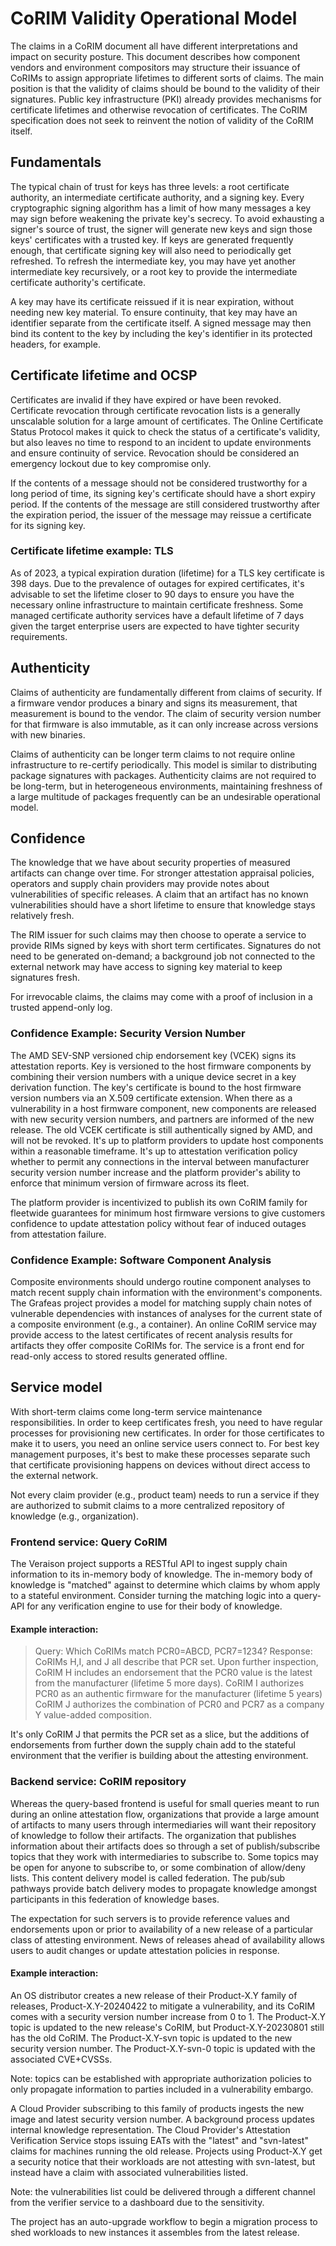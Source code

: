 # CoRIM Validity Operational Model

The claims in a CoRIM document all have different interpretations and impact on security posture.
This document describes how component vendors and environment compositors may structure their issuance of CoRIMs to assign appropriate lifetimes to different sorts of claims.
The main position is that the validity of claims should be bound to the validity of their signatures.
Public key infrastructure (PKI) already provides mechanisms for certificate lifetimes and otherwise revocation of certificates.
The CoRIM specification does not seek to reinvent the notion of validity of the CoRIM itself.

## Fundamentals

The typical chain of trust for keys has three levels: a root certificate authority, an intermediate certificate authority, and a signing key.
Every cryptographic signing algorithm has a limit of how many messages a key may sign before weakening the private key's secrecy.
To avoid exhausting a signer's source of trust, the signer will generate new keys and sign those keys' certificates with a trusted key.
If keys are generated frequently enough, that certificate signing key will also need to periodically get refreshed.
To refresh the intermediate key, you may have yet another intermediate key recursively, or a root key to provide the intermediate certificate authority's certificate.

A key may have its certificate reissued if it is near expiration, without needing new key material.
To ensure continuity, that key may have an identifier separate from the certificate itself.
A signed message may then bind its content to the key by including the key's identifier in its protected headers, for example.

## Certificate lifetime and OCSP

Certificates are invalid if they have expired or have been revoked.
Certificate revocation through certificate revocation lists is a generally unscalable solution for a large amount of certificates.
The Online Certificate Status Protocol makes it quick to check the status of a certificate's validity, but also leaves no time to respond to an incident to update environments and ensure continuity of service.
Revocation should be considered an emergency lockout due to key compromise only.

If the contents of a message should not be considered trustworthy for a long period of time, its signing key's certificate should have a short expiry period.
If the contents of the message are still considered trustworthy after the expiration period, the issuer of the message may reissue a certificate for its signing key.

### Certificate lifetime example: TLS

As of 2023, a typical expiration duration (lifetime) for a TLS key certificate is 398 days.
Due to the prevalence of outages for expired certificates, it's advisable to set the lifetime closer to 90 days to ensure you have the necessary online infrastructure to maintain certificate freshness.
Some managed certificate authority services have a default lifetime of 7 days given the target enterprise users are expected to have tighter security requirements.

## Authenticity

Claims of authenticity are fundamentally different from claims of security.
If a firmware vendor produces a binary and signs its measurement, that measurement is bound to the vendor.
The claim of security version number for that firmware is also immutable, as it can only increase across versions with new binaries.

Claims of authenticity can be longer term claims to not require online infrastructure to re-certify periodically.
This model is similar to distributing package signatures with packages.
Authenticity claims are not required to be long-term, but in heterogeneous environments, maintaining freshness of a large multitude of packages frequently can be an undesirable operational model.

## Confidence

The knowledge that we have about security properties of measured artifacts can change over time.
For stronger attestation appraisal policies, operators and supply chain providers may provide notes about vulnerabilities of specific releases.
A claim that an artifact has no known vulnerabilities should have a short lifetime to ensure that knowledge stays relatively fresh.

The RIM issuer for such claims may then choose to operate a service to provide RIMs signed by keys with short term certificates.
Signatures do not need to be generated on-demand; a background job not connected to the external network may have access to signing key material to keep signatures fresh.

For irrevocable claims, the claims may come with a proof of inclusion in a trusted append-only log.

### Confidence Example: Security Version Number

The AMD SEV-SNP versioned chip endorsement key (VCEK) signs its attestation reports.
Key is versioned to the host firmware components by combining their version numbers with a unique device secret in a key derivation function.
The key's certificate is bound to the host firmware version numbers via an X.509 certificate extension.
When there as a vulnerability in a host firmware component, new components are released with new security version numbers, and partners are informed of the new release.
The old VCEK certificate is still authentically signed by AMD, and will not be revoked.
It's up to platform providers to update host components within a reasonable timeframe.
It's up to attestation verification policy whether to permit any connections in the interval between manufacturer security version number increase and the platform provider's ability to enforce that minimum version of firmware across its fleet.

The platform provider is incentivized to publish its own CoRIM family for fleetwide guarantees for minimum host firmware versions to give customers confidence to update attestation policy without fear of induced outages from attestation failure.

### Confidence Example: Software Component Analysis

Composite environments should undergo routine component analyses to match recent supply chain information with the environment's components.
The Grafeas project provides a model for matching supply chain notes of vulnerable dependencies with instances of analyses for the current state of a composite environment (e.g., a container).
An online CoRIM service may provide access to the latest certificates of recent analysis results for artifacts they offer composite CoRIMs for.
The service is a front end for read-only access to stored results generated offline.

## Service model

With short-term claims come long-term service maintenance responsibilities.
In order to keep certificates fresh, you need to have regular processes for provisioning new certificates.
In order for those certificates to make it to users, you need an online service users connect to.
For best key management purposes, it's best to make these processes separate such that certificate provisioning happens on devices without direct access to the external network.

Not every claim provider (e.g., product team) needs to run a service if they are authorized to submit claims to a more centralized repository of knowledge (e.g., organization).

### Frontend service: Query CoRIM

The Veraison project supports a RESTful API to ingest supply chain information to its in-memory body of knowledge.
The in-memory body of knowledge is "matched" against to determine which claims by whom apply to a stateful environment.
Consider turning the matching logic into a query-API for any verification engine to use for their body of knowledge.

#### Example interaction:

> Query: Which CoRIMs match PCR0=ABCD, PCR7=1234?
> Response: CoRIMs H,I, and J all describe that PCR set.
>  Upon further inspection, CoRIM H includes an endorsement that the PCR0 value is the latest from the manufacturer (lifetime 5 more days).
>  CoRIM I authorizes PCR0 as an authentic firmware for the manufacturer (lifetime 5 years)
>  CoRIM J authorizes the combination of PCR0 and PCR7 as a company Y value-added composition.

It's only CoRIM J that permits the PCR set as a slice, but the additions of endorsements from further down the supply chain add to the stateful environment that the verifier is building about the attesting environment.

### Backend service: CoRIM repository

Whereas the query-based frontend is useful for small queries meant to run during an online attestation flow, organizations that provide a large amount of artifacts to many users through intermediaries will want their repository of knowledge to follow their artifacts.
The organization that publishes information about their artifacts does so through a set of publish/subscribe topics that they work with intermediaries to subscribe to.
Some topics may be open for anyone to subscribe to, or some combination of allow/deny lists.
This content delivery model is called federation.
The pub/sub pathways provide batch delivery modes to propagate knowledge amongst participants in this federation of knowledge bases.

The expectation for such servers is to provide reference values and endorsements upon or prior to availability of a new release of a particular class of attesting environment.
News of releases ahead of availability allows users to audit changes or update attestation policies in response.

#### Example interaction:

An OS distributor creates a new release of their Product-X.Y family of releases, Product-X.Y-20240422 to mitigate a vulnerability, and its CoRIM comes with a security version number increase from 0 to 1.
The Product-X.Y topic is updated to the new release's CoRIM, but Product-X.Y-20230801 still has the old CoRIM.
The Product-X.Y-svn topic is updated to the new security version number.
The Product-X.Y-svn-0 topic is updated with the associated CVE+CVSSs.

Note: topics can be established with appropriate authorization policies to only propagate information to parties included in a vulnerability embargo.

A Cloud Provider subscribing to this family of products ingests the new image and latest security version number.
A background process updates internal knowledge representation.
The Cloud Provider's Attestation Verification Service stops issuing EATs with the "latest" and "svn-latest" claims for machines running the old release.
Projects using Product-X.Y get a security notice that their workloads are not attesting with svn-latest, but instead have a claim with associated vulnerabilities listed.

Note: the vulnerabilities list could be delivered through a different channel from the verifier service to a dashboard due to the sensitivity.

The project has an auto-upgrade workflow to begin a migration process to shed workloads to new instances it assembles from the latest release.
